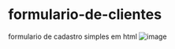 # formulario-de-clientes
formulario de cadastro simples em html 
![image](https://user-images.githubusercontent.com/126910353/222820462-89f88864-899f-44ee-a094-0a15f02db18a.png)
